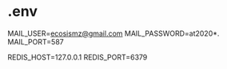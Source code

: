 # .env

MAIL_USER=ecosismz@gmail.com
MAIL_PASSWORD=at2020*.
MAIL_PORT=587

REDIS_HOST=127.0.0.1
REDIS_PORT=6379
